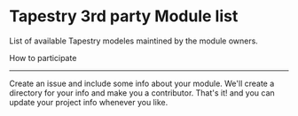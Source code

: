 Tapestry 3rd party Module list
====

List of available Tapestry modeles maintined by the module owners.


How to participate
__________________

Create an issue and include some info about your module. We'll create a directory for your info and make you a contributor.
That's it! and you can update your project info whenever you like. 



